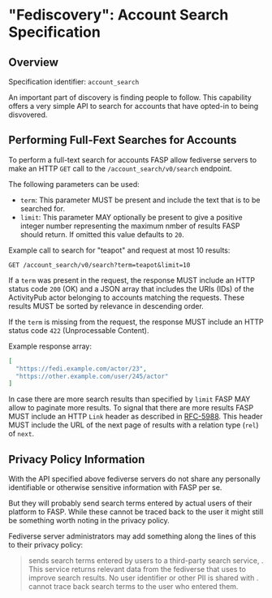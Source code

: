# "Fediscovery": Account Search Specification

## Overview

Specification identifier: `account_search`

An important part of discovery is finding people to follow. This capability
offers a very simple API to search for accounts that have opted-in to being
disvovered.

## Performing Full-Fext Searches for Accounts

To perform a full-text search for accounts FASP allow fediverse servers to make
an HTTP `GET` call to the `/account_search/v0/search` endpoint.

The following parameters can be used:

- `term`: This parameter MUST be present and include the text that is to be
  searched for.
- `limit`: This parameter MAY optionally be present to give a positive integer
  number representing the maximum nmber of results FASP should return. If
  omitted this value defaults to `20`.

Example call to search for "teapot" and request at most 10 results:

```http
GET /account_search/v0/search?term=teapot&limit=10
```

If a `term` was present in the request, the response MUST include an HTTP status
code `200` (OK) and a JSON array that includes the URIs (IDs) of the ActivityPub
actor belonging to accounts matching the requests. These results MUST be sorted
by relevance in descending order.

If the `term` is missing from the request, the response MUST include an HTTP
status code `422` (Unprocessable Content).

Example response array:

```json
[
  "https://fedi.example.com/actor/23",
  "https://other.example.com/user/245/actor"
]
```

In case there are more search results than specified by `limit` FASP MAY allow
to paginate more results. To signal that there are more results FASP MUST
include an HTTP `Link` header as described in
[RFC-5988](https://tools.ietf.org/html/rfc5988.html). This header MUST include
the URL of the next page of results with a relation type (`rel`) of `next`.

## Privacy Policy Information

With the API specified above fediverse servers do not share any personally
identifiable or otherwise sensitive information with FASP per se.

But they will probably send search terms entered by actual users of their
platform to FASP. While these cannot be traced back to the user it might still
be something worth noting in the privacy policy.

Fediverse server administrators may add something along the lines of this to
their privacy policy:

> <server> sends search terms entered by users to a third-party search service,
> <fasp>. This service returns relevant data from the fediverse that <server>
> uses to improve search results. No user identifier or other PII is shared with
> <fasp>. <fasp> cannot trace back search terms to the user who entered them.
